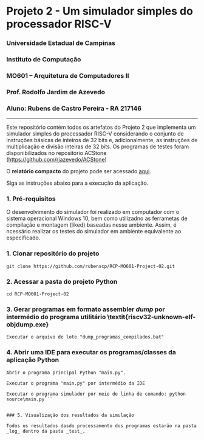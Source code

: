 # Projeto 2 - Um simulador simples do processador RISC-V

### Universidade Estadual de Campinas

### Instituto de Computação

### MO601 – Arquitetura de Computadores II

### Prof. Rodolfo Jardim de Azevedo

### Aluno: Rubens de Castro Pereira - RA 217146

___

Este repositório contém todos os artefatos do Projeto 2 que implementa um simulador simples do processador RISC-V considerando o conjunto de instruções básicas de inteiros de 32 bits e, adicionalmente, as instruções de multiplicação e divisão inteiras de 32 bits. Os programas de testes foram disponibilizados no repositório ACStone (https://github.com/rjazevedo/ACStone) 


O **relatório compacto** do projeto pode ser acessado [aqui](https://github.com/rubenscp/RCP-MO601-Project-02/blob/main/relatorio.pdf).

Siga as instruções abaixo para a execução da aplicação.

### 1. Pré-requisitos

O desenvolvimento do simulador foi realizado em computador com o sistema operacional Windows 10, bem como utilizadno as ferrametas de compilação e montagem (liked) baseadas nesse ambiente. Assim, é ncessário realizar os testes do simulador em ambiente equivalente ao especificado.


### 1. Clonar repositório do projeto

```
git clone https://github.com/rubenscp/RCP-MO601-Project-02.git
```
	
### 2. Acessar a pasta do projeto Python
	
```
cd RCP-MO601-Project-02
```
	
### 3. Gerar programas em formato assembler _dump_ por intermédio do programa utilitário \textit{riscv32-unknown-elf-objdump.exe}

```
Executar o arquivo de lote "dump_programas_compilados.bat"
```

### 4. Abrir uma IDE para executar os programas/classes da aplicação Python
	
```
Abrir o programa principal Python "main.py".
```
```
Executar o programa "main.py" por intermédio da IDE
```
```
Executar o programa simulador por meio de linha de comando: python source\main.py```


### 5. Visualização dos resultados da simulação

Todos os resultados dasdo processamento dos programas estarão na pasta _log_ dentro da pasta _test_.